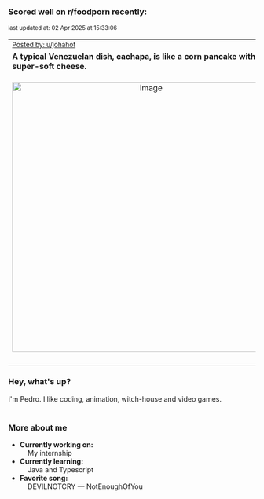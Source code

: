 ### Scored well on r/foodporn recently:

<p align="left"><sub>last updated at: 02 Apr 2025 at 15:33:06</sub></p>

|   |
| --- |
| <sub>[Posted by: u/johahot][source]</sub> |
| **A typical Venezuelan dish, cachapa, is like a corn pancake with tasty, super-soft cheese.** | 
|<p align="center"> <img alt="image" src="https://i.redd.it/tyuiasn4ncpe1.jpeg" width="550" /> </p>|
|   |

### Hey, what's up?

I'm Pedro. I like coding, animation, witch-house and video games.<br><br>

### More about me
- **Currently working on:**  
&nbsp;&nbsp;&nbsp;&nbsp;My internship
- **Currently learning:**  
&nbsp;&nbsp;&nbsp;&nbsp;Java and Typescript
- **Favorite song:**  
&nbsp;&nbsp;&nbsp;&nbsp;DEVILNOTCRY — NotEnoughOfYou<br><br>

  



  
  
  
[linkedin]: https://linkedin.com/in/pedro-h-r-gomes-8a487b14a/
[gmail]: mailto:pilique11@gmail.com
[source]: https://reddit.com/r/FoodPorn/comments/1jdtdz9/a_typical_venezuelan_dish_cachapa_is_like_a_corn/
[redditAPI]: https://www.reddit.com/dev/api/